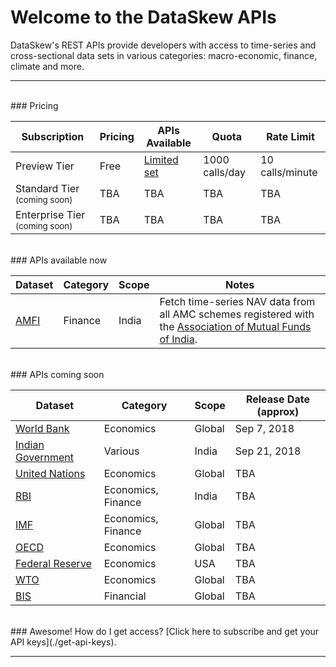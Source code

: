 
# Welcome to the DataSkew APIs
DataSkew's REST APIs provide developers with access to time-series and cross-sectional data sets in various categories: macro-economic, finance, climate and more.  

------------------------------

<br>
### Pricing

|Subscription|Pricing|APIs Available|Quota|Rate Limit
|------------|-------|--------------|-----|----------
|Preview Tier|Free|[Limited set](https://dataskew.portal.azure-api.net/products/free-tier)|1000 calls/day|10 calls/minute
|Standard Tier <sup>(coming soon)<sup>|TBA|TBA|TBA|TBA
|Enterprise Tier <sup>(coming soon)<sup>|TBA|TBA|TBA|TBA

<br>
### APIs available now

|Dataset|Category|Scope|Notes
|-------|--------|-----|-----
|[AMFI](./apis-amfi)|Finance|India|Fetch time-series NAV data from all AMC schemes registered with the [Association of Mutual Funds of India](https://en.wikipedia.org/wiki/Association_of_Mutual_Funds_of_India).

<br>
### APIs coming soon

|Dataset|Category|Scope|Release Date (approx)
|-------|--------|-----|---------------------
|[World Bank](https://en.wikipedia.org/wiki/World_Bank)|Economics|Global|Sep 7, 2018
|[Indian Government](https://en.wikipedia.org/wiki/Government_of_India)|Various|India|Sep 21, 2018
|[United Nations](https://en.wikipedia.org/wiki/United_Nations)|Economics|Global|TBA
|[RBI](https://en.wikipedia.org/wiki/Reserve_Bank_of_India)|Economics, Finance|India|TBA
|[IMF](https://en.wikipedia.org/wiki/International_Monetary_Fund)|Economics, Finance|Global|TBA
|[OECD](https://en.wikipedia.org/wiki/OECD)|Economics|Global|TBA
|[Federal Reserve](https://en.wikipedia.org/wiki/Federal_Reserve_System)|Economics|USA|TBA
|[WTO](https://en.wikipedia.org/wiki/World_Trade_Organization)|Economics|Global|TBA
|[BIS](https://en.wikipedia.org/wiki/Bank_for_International_Settlements)|Financial|Global|TBA

<br>
### Awesome! How do I get access?
[Click here to subscribe and get your API keys](./get-api-keys).

------------------------------